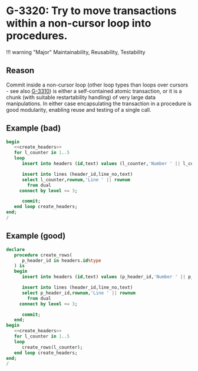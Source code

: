 # G-3320: Try to move transactions within a non-cursor loop into procedures.

!!! warning "Major"
    Maintainability, Reusability, Testability

## Reason

Commit inside a non-cursor loop (other loop types than loops over cursors - see also [G-3310](../../../../4-language-usage/3-dml-and-sql/3-transaction-control/g-3310)) is either a self-contained atomic transaction, or it is a chunk (with suitable restartability handling) of very large data manipulations. In either case encapsulating the transaction in a procedure is good modularity, enabling reuse and testing of a single call.

## Example (bad)

``` sql
begin
   <<create_headers>>
   for l_counter in 1..5
   loop
      insert into headers (id,text) values (l_counter,'Number ' || l_counter);

      insert into lines (header_id,line_no,text)
      select l_counter,rownum,'Line ' || rownum
        from dual
     connect by level <= 3;

      commit;
   end loop create_headers;
end;
/
```

## Example (good)

``` sql
declare
   procedure create_rows(
      p_header_id in headers.id%type
   ) is
   begin
      insert into headers (id,text) values (p_header_id,'Number ' || p_header_id);

      insert into lines (header_id,line_no,text)
      select p_header_id,rownum,'Line ' || rownum
        from dual
     connect by level <= 3;

      commit;
   end;
begin
   <<create_headers>>
   for l_counter in 1..5
   loop
      create_rows(l_counter);
   end loop create_headers;
end;
/
```